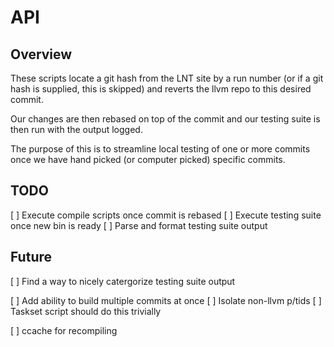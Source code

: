 # API 

## Overview
These scripts locate a git hash from the LNT site by a run number (or if a
git hash is supplied, this is skipped) and reverts the llvm repo to this
desired commit.

Our changes are then rebased on top of the commit and our testing suite is then
run with the output logged.

The purpose of this is to streamline local testing of one or more commits once
we have hand picked (or computer picked) specific commits.

## TODO
[ ] Execute compile scripts once commit is rebased
[ ] Execute testing suite once new bin is ready
[ ] Parse and format testing suite output

## Future
[ ] Find a way to nicely catergorize testing suite output

[ ] Add ability to build multiple commits at once 
    [ ] Isolate non-llvm p/tids
    [ ] Taskset script should do this trivially

[ ] ccache for recompiling
